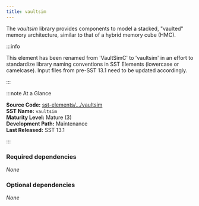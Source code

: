 ```yaml
---
title: vaultsim
---
```


The *vaultsim* library provides components to model a stacked, "vaulted" memory architecture, similar to that of a hybrid memory cube (HMC). 

:::info

This element has been renamed from 'VaultSimC' to 'vaultsim' in an effort to standardize library naming conventions in SST Elements (lowercase or camelcase). Input files from pre-SST 13.1 need to be updated accordingly.

:::

:::note At a Glance

**Source Code:** [sst-elements/.../vaultsim](https::/github.com/sstsimulator/sst-elements/tree/master/src/sst/elements/vaultsim) &nbsp;  
**SST Name:** `vaultsim` &nbsp;  
**Maturity Level:** Mature (3) &nbsp;  
**Development Path:** Maintenance &nbsp;   
**Last Released:** SST 13.1

:::

### Required dependencies
*None*

### Optional dependencies
*None*
